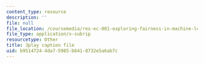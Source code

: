 ```yaml
---
content_type: resource
description: ''
file: null
file_location: /coursemedia/res-ec-001-exploring-fairness-in-machine-learning-for-international-development-spring-2020/b95147244da75985b6418732e5a6ab7c_3f98wYIWsN0.vtt
file_type: application/x-subrip
resourcetype: Other
title: 3play caption file
uid: b9514724-4da7-5985-b641-8732e5a6ab7c
---
```

